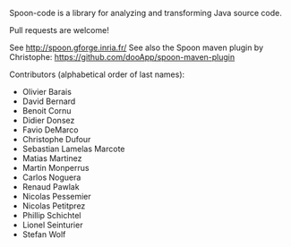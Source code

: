 Spoon-code is a library for analyzing and transforming Java source code.

Pull requests are welcome!

See <http://spoon.gforge.inria.fr/>
See also the Spoon maven plugin by Christophe: <https://github.com/dooApp/spoon-maven-plugin>

Contributors (alphabetical order of last names):

* Olivier Barais
* David Bernard
* Benoit Cornu
* Didier Donsez
* Favio DeMarco
* Christophe Dufour
* Sebastian Lamelas Marcote
* Matias Martinez
* Martin Monperrus
* Carlos Noguera
* Renaud Pawlak
* Nicolas Pessemier
* Nicolas Petitprez
* Phillip Schichtel
* Lionel Seinturier
* Stefan Wolf
